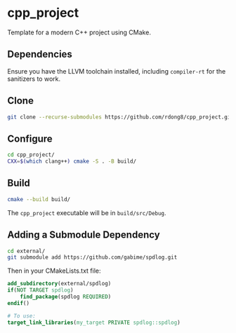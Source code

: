 # cpp_project
Template for a modern C++ project using CMake.

## Dependencies

Ensure you have the LLVM toolchain installed, including `compiler-rt` for the sanitizers to work.

## Clone
```bash
git clone --recurse-submodules https://github.com/rdong8/cpp_project.git
```

## Configure

```bash
cd cpp_project/
CXX=$(which clang++) cmake -S . -B build/
```

## Build

```bash
cmake --build build/
```

The `cpp_project` executable will be in `build/src/Debug`.

## Adding a Submodule Dependency

```bash
cd external/
git submodule add https://github.com/gabime/spdlog.git
```

Then in your CMakeLists.txt file:
```cmake
add_subdirectory(external/spdlog)
if(NOT TARGET spdlog)
    find_package(spdlog REQUIRED)
endif()

# To use:
target_link_libraries(my_target PRIVATE spdlog::spdlog)
```